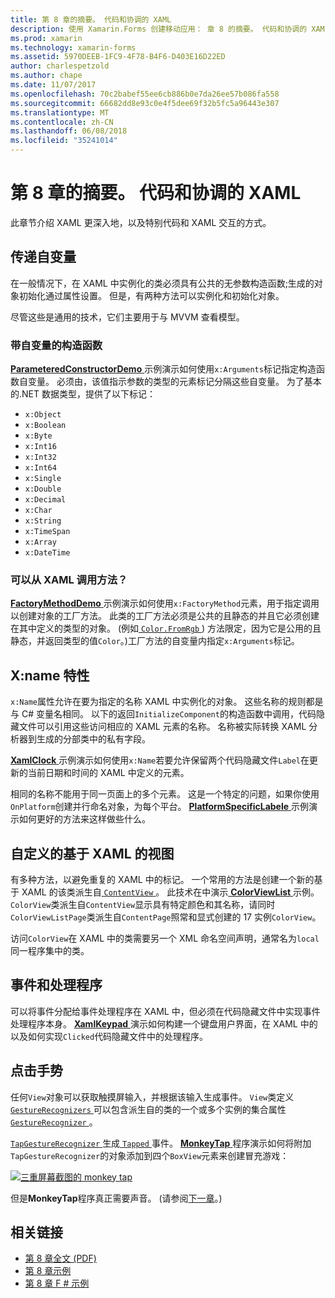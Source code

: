 ```yaml
---
title: 第 8 章的摘要。 代码和协调的 XAML
description: 使用 Xamarin.Forms 创建移动应用： 章 8 的摘要。 代码和协调的 XAML
ms.prod: xamarin
ms.technology: xamarin-forms
ms.assetid: 5970DEEB-1FC9-4F78-B4F6-D403E16D22ED
author: charlespetzold
ms.author: chape
ms.date: 11/07/2017
ms.openlocfilehash: 70c2babef55ee6cb886b0e7da26ee57b086fa558
ms.sourcegitcommit: 66682dd8e93c0e4f5dee69f32b5fc5a96443e307
ms.translationtype: MT
ms.contentlocale: zh-CN
ms.lasthandoff: 06/08/2018
ms.locfileid: "35241014"
---
```

# <a name="summary-of-chapter-8-code-and-xaml-in-harmony"></a>第 8 章的摘要。 代码和协调的 XAML

此章节介绍 XAML 更深入地，以及特别代码和 XAML 交互的方式。

## <a name="passing-arguments"></a>传递自变量

在一般情况下，在 XAML 中实例化的类必须具有公共的无参数构造函数;生成的对象初始化通过属性设置。 但是，有两种方法可以实例化和初始化对象。

尽管这些是通用的技术，它们主要用于与 MVVM 查看模型。

### <a name="constructors-with-arguments"></a>带自变量的构造函数

[ **ParameteredConstructorDemo** ](https://github.com/xamarin/xamarin-forms-book-samples/tree/master/Chapter08/ParameteredConstructorDemo)示例演示如何使用`x:Arguments`标记指定构造函数自变量。 必须由，该值指示参数的类型的元素标记分隔这些自变量。 为了基本的.NET 数据类型，提供了以下标记：

- `x:Object`
- `x:Boolean`
- `x:Byte`
- `x:Int16`
- `x:Int32`
- `x:Int64`
- `x:Single`
- `x:Double`
- `x:Decimal`
- `x:Char`
- `x:String`
- `x:TimeSpan`
- `x:Array`
- `x:DateTime`

### <a name="can-i-call-methods-from-xaml"></a>可以从 XAML 调用方法？

[ **FactoryMethodDemo** ](https://github.com/xamarin/xamarin-forms-book-samples/tree/master/Chapter08/FactoryMethodDemo)示例演示如何使用`x:FactoryMethod`元素，用于指定调用以创建对象的工厂方法。 此类的工厂方法必须是公共的且静态的并且它必须创建在其中定义的类型的对象。 (例如[ `Color.FromRgb` ](https://developer.xamarin.com/api/member/Xamarin.Forms.Color.FromRgb/p/System.Double/System.Double/System.Double/)) 方法限定，因为它是公用的且静态，并返回类型的值`Color`。)工厂方法的自变量内指定`x:Arguments`标记。

## <a name="the-xname-attribute"></a>X:name 特性

`x:Name`属性允许在要为指定的名称 XAML 中实例化的对象。 这些名称的规则都是与 C# 变量名相同。 以下的返回`InitializeComponent`的构造函数中调用，代码隐藏文件可以引用这些访问相应的 XAML 元素的名称。 名称被实际转换 XAML 分析器到生成的分部类中的私有字段。

[ **XamlClock** ](https://github.com/xamarin/xamarin-forms-book-samples/tree/master/Chapter08/XamlClock)示例演示如何使用`x:Name`若要允许保留两个代码隐藏文件`Label`在更新的当前日期和时间的 XAML 中定义的元素。

相同的名称不能用于同一页面上的多个元素。 这是一个特定的问题，如果你使用`OnPlatform`创建并行命名对象，为每个平台。 [ **PlatformSpecificLabele** ](https://github.com/xamarin/xamarin-forms-book-samples/tree/master/Chapter08/PlatformSpecificLabels)示例演示如何更好的方法来这样做些什么。

## <a name="custom-xaml-based-views"></a>自定义的基于 XAML 的视图

有多种方法，以避免重复的 XAML 中的标记。 一个常用的方法是创建一个新的基于 XAML 的该类派生自[ `ContentView` ](https://developer.xamarin.com/api/type/Xamarin.Forms.ContentView/)。 此技术在中演示[ **ColorViewList** ](https://github.com/xamarin/xamarin-forms-book-samples/tree/master/Chapter08/ColorViewList)示例。 `ColorView`类派生自`ContentView`显示具有特定颜色和其名称，请同时`ColorViewListPage`类派生自`ContentPage`照常和显式创建的 17 实例`ColorView`。

访问`ColorView`在 XAML 中的类需要另一个 XML 命名空间声明，通常名为`local`同一程序集中的类。

## <a name="events-and-handlers"></a>事件和处理程序

可以将事件分配给事件处理程序在 XAML 中，但必须在代码隐藏文件中实现事件处理程序本身。 [ **XamlKeypad** ](https://github.com/xamarin/xamarin-forms-book-samples/tree/master/Chapter08/XamlKeypad)演示如何构建一个键盘用户界面，在 XAML 中的以及如何实现`Clicked`代码隐藏文件中的处理程序。

## <a name="tap-gestures"></a>点击手势

任何`View`对象可以获取触摸屏输入，并根据该输入生成事件。 `View`类定义[ `GestureRecognizers` ](https://developer.xamarin.com/api/property/Xamarin.Forms.View.GestureRecognizers/)可以包含派生自的类的一个或多个实例的集合属性[ `GestureRecognizer` ](https://developer.xamarin.com/api/type/Xamarin.Forms.GestureRecognizer/)。

[ `TapGestureRecognizer` ](https://developer.xamarin.com/api/type/Xamarin.Forms.TapGestureRecognizer/)生成[ `Tapped` ](https://developer.xamarin.com/api/event/Xamarin.Forms.TapGestureRecognizer.Tapped/)事件。 [ **MonkeyTap** ](https://github.com/xamarin/xamarin-forms-book-samples/tree/master/Chapter08/MonkeyTap)程序演示如何将附加`TapGestureRecognizer`的对象添加到四个`BoxView`元素来创建冒充游戏：

[![三重屏幕截图的 monkey tap](images/ch08fg07-small.png "模仿游戏")](images/ch08fg07-large.png#lightbox "模仿游戏")

但是**MonkeyTap**程序真正需要声音。 (请参阅[下一章](chapter09.md)。)



## <a name="related-links"></a>相关链接

- [第 8 章全文 (PDF)](https://download.xamarin.com/developer/xamarin-forms-book/XamarinFormsBook-Ch08-Apr2016.pdf)
- [第 8 章示例](https://github.com/xamarin/xamarin-forms-book-samples/tree/master/Chapter08)
- [第 8 章 F # 示例](https://github.com/xamarin/xamarin-forms-book-samples/tree/master/Chapter08/FS/XamlKeypad)
